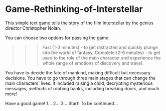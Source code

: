# Game-Rethinking-of-Interstellar

This simple text game tells the story of the film Interstellar by the genius director Christopher Nolan. 

You can choose two options for passing the game: 
   >>> Fast (1-3 minutes) - to get distracted and quickly plunge into the world of fantasy,
   >>> Complete (2-6 minutes) - to get used to the role of the main character and experience the whole range of emotions of discovery and travel.
   
You have to decide the fate of mankind, making difficult but necessary decisions. You have to go through three main stages that can 
change the main characters' lives. It included raising a child, decrypting mysterious messages, methods of robbing banks, including breaking doors, 
and much more!

Have a good game! 1... 2... 3... Start! 
To be continued...
